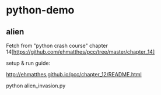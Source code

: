 # python-demo

## alien
Fetch from "python crash course" chapter 14[https://github.com/ehmatthes/pcc/tree/master/chapter_14]


setup & run guide: 


http://ehmatthes.github.io/pcc/chapter_12/README.html


python alien_invasion.py